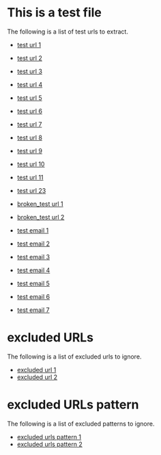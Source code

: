 # This is a test file
The following is a list of test urls to extract.
 - [test url 1](https://www.google.com/)
 - [test url 2](https://github.com/SuperKogito)
 - [test url 3](https://github.com/SuperKogito/URLs-checker)
 - [test url 4](https://github.com/SuperKogito/URLs-checker/blob/master/README.md)
 - [test url 5](https://github.com/SuperKogito/URLs-checker/issues)
 - [test url 6](https://github.com/SuperKogito/URLs-checker/issues/4)

- [test url 7](https://github.com/SuperKogito/spafe/)
- [test url 8](https://github.com/SuperKogito/spafe/issues)
- [test url 9](https://github.com/SuperKogito/spafe/issues/1)

- [test url 10](https://github.com/SuperKogito/Voice-based-gender-recognition)
- [test url 11](https://github.com/SuperKogito/Voice-based-gender-recognition/issues)
- [test url 23](https://github.com/SuperKogito/Voice-based-gender-recognition/issues/2)

- [broken_test url 1](https://none.html)
- [broken_test url 2](https://github.com/SuperKogito/URLs-checker/README.md)

- [test email 1]("http.sk@info.github.io)
- [test email 2]("superkogito@github.io)
- [test email 3]("wwwcom@github.io)
- [test email 4]("www.com@github.io)
- [test email 5]("https@github.io)
- [test email 6]("skogito@github.io)
- [test email 7]("mailto:superkogito%40gmail.com")

# excluded URLs
The following is a list of excluded urls to ignore.
 - [excluded url 1](https://github.com/SuperKogito/URLs-checker/issues/2)
 - [excluded url 2](https://github.com/SuperKogito/URLs-checker/issues/3)

# excluded URLs pattern
The following is a list of excluded patterns to ignore.
 - [excluded urls pattern 1](https://github.com/SuperKogito/Voice-based-gender-recognition/issues)
 - [excluded urls pattern 2](https://img.shields.io/)
